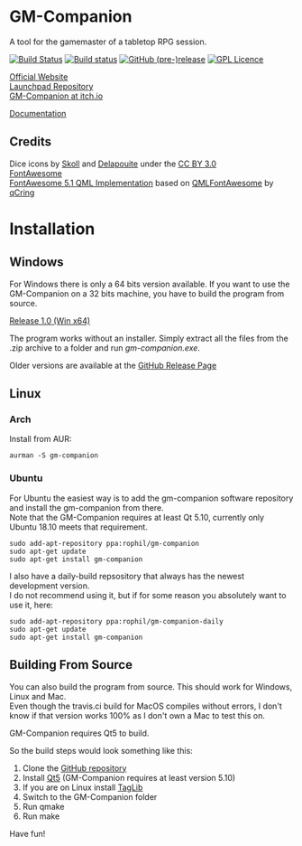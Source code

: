 # GM-Companion

A tool for the gamemaster of a tabletop RPG session.

[![Build Status](https://travis-ci.org/PhilInTheGaps/GM-Companion.svg?branch=ui-update)](https://travis-ci.org/PhilInTheGaps/GM-Companion)
[![Build status](https://ci.appveyor.com/api/projects/status/8q56pf3cnbtyp6f3?svg=true)](https://ci.appveyor.com/project/PhilInTheGaps/gm-companion)
[![GitHub (pre-)release](https://img.shields.io/github/release/PhilInTheGaps/GM-Companion/all.svg)](https://github.com/PhilInTheGaps/GM-Companion/releases)
[![GPL Licence](https://badges.frapsoft.com/os/gpl/gpl.svg?v=103)](https://opensource.org/licenses/GPL-3.0/)

[Official Website](https://gm-companion.github.io/)  
[Launchpad Repository](https://launchpad.net/~rophil/+archive/ubuntu/gm-companion)  
[GM-Companion at itch.io](https://philinthegaps.itch.io/gm-companion)  

[Documentation](https://github.com/PhilInTheGaps/GM-Companion/wiki)

## Credits
 
Dice icons by [Skoll](http://game-icons.net/) and [Delapouite](http://delapouite.com/) under the [CC BY 3.0](http://creativecommons.org/licenses/by/3.0/)  
[FontAwesome](https://fontawesome.com/)  
[FontAwesome 5.1 QML Implementation](https://gitlab.com/Rophil/qml-fontawesome-5) based on [QMLFontAwesome](https://github.com/qCring/QMLFontAwesome) by [qCring](https://github.com/qCring)  

# Installation

## Windows

For Windows there is only a 64 bits version available. If you want to use the GM-Companion on a 32 bits machine, you have to build the program from source. 

[Release 1.0 (Win x64)](https://github.com/PhilInTheGaps/GM-Companion/releases/download/1.0.0.0/gm-companion_1.0.0.0_win64.zip)  

The program works without an installer. Simply extract all the files from the .zip archive to a folder and run _gm-companion.exe_.

Older versions are available at the [GitHub Release Page](https://github.com/PhilInTheGaps/GM-Companion/releases)  


## Linux

### Arch

Install from AUR:

```
aurman -S gm-companion
```

### Ubuntu

For Ubuntu the easiest way is to add the gm-companion software repository and install the gm-companion from there.  
Note that the GM-Companion requires at least Qt 5.10, currently only Ubuntu 18.10 meets that requirement.

```
sudo add-apt-repository ppa:rophil/gm-companion  
sudo apt-get update  
sudo apt-get install gm-companion  
```

I also have a daily-build repsository that always has the newest development version.  
I do not recommend using it, but if for some reason you absolutely want to use it, here:  


```
sudo add-apt-repository ppa:rophil/gm-companion-daily  
sudo apt-get update  
sudo apt-get install gm-companion  
```

## Building From Source

You can also build the program from source. This should work for Windows, Linux and Mac.  
Even though the travis.ci build for MacOS compiles without errors, I don't know if that version works 100% as I don't own a Mac to test this on.

GM-Companion requires Qt5 to build.  

So the build steps would look something like this:  
1. Clone the [GitHub repository](https://github.com/PhilInTheGaps/GM-Companion)  
2. Install [Qt5](https://www.qt.io/) (GM-Companion requires at least version 5.10)  
3. If you are on Linux install [TagLib](http://taglib.org/)  
4. Switch to the GM-Companion folder  
5. Run qmake  
6. Run make  



Have fun!
